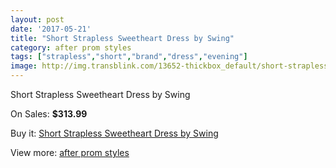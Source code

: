 ```yaml
---
layout: post
date: '2017-05-21'
title: "Short Strapless Sweetheart Dress by Swing"
category: after prom styles
tags: ["strapless","short","brand","dress","evening"]
image: http://img.transblink.com/13652-thickbox_default/short-strapless-sweetheart-dress-by-swing.jpg
---
```

Short Strapless Sweetheart Dress by Swing

On Sales: **$313.99**
<a href="https://www.transblink.com/en/after-prom-styles/4376-short-strapless-sweetheart-dress-by-swing.html"><amp-img layout="responsive" width="600" height="600" src="//img.transblink.com/13652-thickbox_default/short-strapless-sweetheart-dress-by-swing.jpg" alt="Short Strapless Sweetheart Dress by Swing 0" /></a>
<a href="https://www.transblink.com/en/after-prom-styles/4376-short-strapless-sweetheart-dress-by-swing.html"><amp-img layout="responsive" width="600" height="600" src="//img.transblink.com/13655-thickbox_default/short-strapless-sweetheart-dress-by-swing.jpg" alt="Short Strapless Sweetheart Dress by Swing 1" /></a>
<a href="https://www.transblink.com/en/after-prom-styles/4376-short-strapless-sweetheart-dress-by-swing.html"><amp-img layout="responsive" width="600" height="600" src="//img.transblink.com/13654-thickbox_default/short-strapless-sweetheart-dress-by-swing.jpg" alt="Short Strapless Sweetheart Dress by Swing 2" /></a>
<a href="https://www.transblink.com/en/after-prom-styles/4376-short-strapless-sweetheart-dress-by-swing.html"><amp-img layout="responsive" width="600" height="600" src="//img.transblink.com/13653-thickbox_default/short-strapless-sweetheart-dress-by-swing.jpg" alt="Short Strapless Sweetheart Dress by Swing 3" /></a>

Buy it: [Short Strapless Sweetheart Dress by Swing](https://www.transblink.com/en/after-prom-styles/4376-short-strapless-sweetheart-dress-by-swing.html "Short Strapless Sweetheart Dress by Swing")

View more: [after prom styles](https://www.transblink.com/en/55-after-prom-styles "after prom styles")